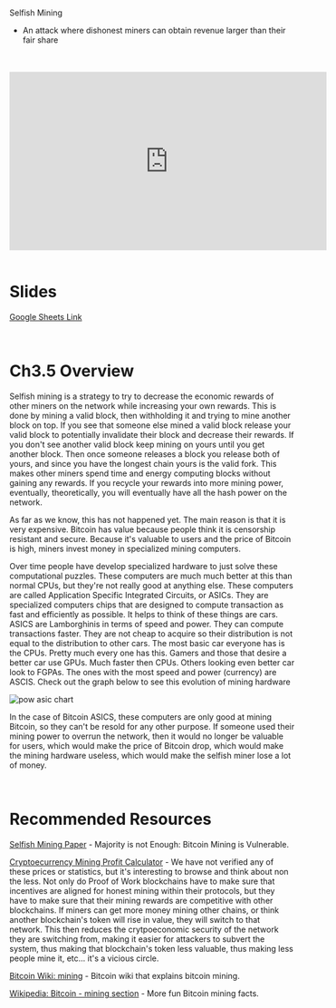 <br />

Selfish Mining
- An attack where dishonest miners can obtain revenue larger than their fair share

<br />
<br />
<iframe
	width="560"
	height="315"
	src="https://www.youtube.com/embed/ulb9XVs-7Pk"
	frameborder="0"
	allow="accelerometer; autoplay; encrypted-media; gyroscope; picture-in-picture"
	allowfullscreen>
</iframe>
<br />
<br />

# Slides

[Google Sheets Link](https://docs.google.com/presentation/d/1l4eTY0qzsjlOQDHOw0djm9WfSeoCUnpCcjneTjOKOEo/edit#slide=id.g5a6da1651d_1_1477)

<br />

# Ch3.5 Overview

Selfish mining is a strategy to try to decrease the economic rewards of other miners on the network while increasing your own rewards. This is done by mining a valid block, then withholding it and trying to mine another block on top. If you see that someone else mined a valid block release your valid block to potentially invalidate their block and decrease their rewards. If you don't see another valid block keep mining on yours until you get another block. Then once someone releases a block you release both of yours, and since you have the longest chain yours is the valid fork. This makes other miners spend time and energy computing blocks without gaining any rewards. If you recycle your rewards into more mining power, eventually, theoretically, you will eventually have all the hash power on the network.

As far as we know, this has not happened yet. The main reason is that it is very expensive. Bitcoin has value because people think it is censorship resistant and secure. Because it's valuable to users and the price of Bitcoin is high, miners invest money in specialized mining computers.

Over time people have develop specialized hardware to just solve these computational puzzles. These computers are much much better at this than normal CPUs, but they're not really good at anything else. These computers are called Application Specific Integrated Circuits, or ASICs. They are specialized computers chips that are designed to compute transaction as fast and efficiently as possible. It helps to think of these things are cars. ASICS are Lamborghinis in terms of speed and power. They can compute transactions faster. They are not cheap to acquire so their distribution is not equal to the distribution to other cars. The most basic car everyone has is the CPUs. Pretty much every one has this. Gamers and those that desire a better car use GPUs. Much faster then CPUs. Others looking even better car look to FGPAs. The ones with the most speed and power (currency) are ASCIS. Check out the graph below to see this evolution of mining hardware

<img src="https://user-images.githubusercontent.com/13579802/41478896-5f452a12-7097-11e8-96e7-c9c8d8eeb43f.png" alt="pow asic chart">

In the case of Bitcoin ASICS, these computers are only good at mining Bitcoin, so they can't be resold for any other purpose. If someone used their mining power to overrun the network, then it would no longer be valuable for users, which would make the price of Bitcoin drop, which would make the mining hardware useless, which would make the selfish miner lose a lot of money.

<br />

# Recommended Resources

[Selfish Mining Paper](https://arxiv.org/abs/1311.0243) - Majority is not Enough: Bitcoin Mining is Vulnerable.

[Cryptoecurrency Mining Profit Calculator](https://www.coinwarz.com/cryptocurrency) - We have not verified any of these prices or statistics, but it's interesting to browse and think about non the less. Not only do Proof of Work blockchains have to make sure that incentives are aligned for honest mining within their protocols, but they have to make sure that their mining rewards are competitive with other blockchains. If miners can get more money mining other chains, or think another blockchain's token will rise in value, they will switch to that network. This then reduces the crytpoeconomic security of the network they are switching from, making it easier for attackers to subvert the system, thus making that blockchain's token less valuable, thus making less people mine it, etc... it's a vicious circle.

[Bitcoin Wiki: mining](https://en.bitcoin.it/wiki/Mining) - Bitcoin wiki that explains bitcoin mining.

[Wikipedia: Bitcoin - mining section](https://en.wikipedia.org/wiki/Bitcoin#Mining) - More fun Bitcoin mining facts.

<br />


